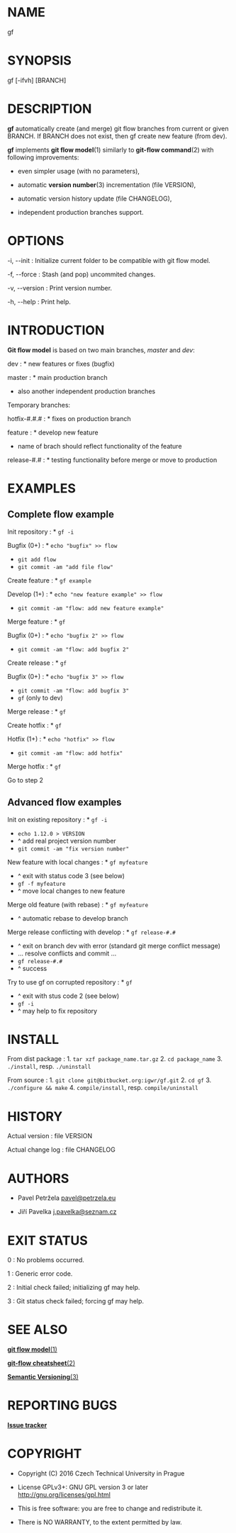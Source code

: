 # NAME

gf

# SYNOPSIS

gf [-ifvh] [BRANCH]

# DESCRIPTION

**gf** automatically create (and merge) git flow branches from current or given BRANCH. If BRANCH does not exist, then gf create new feature (from dev).

**gf** implements **git flow model**(1) similarly to **git-flow command**(2) with following improvements:

* even simpler usage (with no parameters),

* automatic **version number**(3) incrementation (file VERSION),

* automatic version history update (file CHANGELOG),

* independent production branches support.

# OPTIONS

-i, --init
: Initialize current folder to be compatible with git flow model.

-f, --force
: Stash (and pop) uncommited changes.

-v, --version
: Print version number.

-h, --help
: Print help.

# INTRODUCTION

**Git flow model** is based on two main branches, _master_ and _dev_:

dev
: * new features or fixes (bugfix)

master
: * main production branch
* also another independent production branches

Temporary branches:

hotfix-#.#.#
: * fixes on production branch

feature
: * develop new feature
* name of brach should reflect functionality of the feature

release-#.#
: * testing functionality before merge or move to production

# EXAMPLES

## Complete flow example

Init repository
: * ``gf -i``

Bugfix (0+)
: * ``echo "bugfix" >> flow``
* ``git add flow``
* ``git commit -am "add file flow"``

Create feature
: * ``gf example``

Develop (1+)
: * ``echo "new feature example" >> flow``
* ``git commit -am "flow: add new feature example"``

Merge feature
: * ``gf``

Bugfix (0+)
: * ``echo "bugfix 2" >> flow``
* ``git commit -am "flow: add bugfix 2"``

Create release
: * ``gf``

Bugfix (0+)
: * ``echo "bugfix 3" >> flow``
* ``git commit -am "flow: add bugfix 3"``
* ``gf`` (only to dev)

Merge release
: * ``gf``

Create hotfix
: * ``gf``

Hotfix (1+)
: * ``echo "hotfix" >> flow``
* ``git commit -am "flow: add hotfix"``

Merge hotfix
: * ``gf``

Go to step 2

## Advanced flow examples

Init on existing repository
: * ``gf -i``
* ``echo 1.12.0 > VERSION``
* ^ add real project version number
* ``git commit -am "fix version number"``

New feature with local changes
: * ``gf myfeature``
* ^ exit with status code 3 (see below)
* ``gf -f myfeature``
* ^ move local changes to new feature

Merge old feature (with rebase)
: * ``gf myfeature``
* ^ automatic rebase to develop branch

Merge release conflicting with develop
: * ``gf release-#.#``
* ^ exit on branch dev with error (standard git merge conflict message)
* … resolve conflicts and commit …
* ``gf release-#.#``
* ^ success

Try to use gf on corrupted repository
: * ``gf``
* ^ exit with stus code 2 (see below)
* ``gf -i``
* ^ may help to fix repository

# INSTALL

From dist package
: 1. ``tar xzf package_name.tar.gz``
2. ``cd package_name``
3. ``./install``, resp. ``./uninstall``

From source
: 1. ``git clone git@bitbucket.org:igwr/gf.git``
2. ``cd gf``
3. ``./configure && make``
4. ``compile/install``, resp. ``compile/uninstall``

# HISTORY

Actual version
: file VERSION

Actual change log
: file CHANGELOG

# AUTHORS

* Pavel Petržela <pavel@petrzela.eu>

* Jiří Pavelka <j.pavelka@seznam.cz>

# EXIT STATUS

0
: No problems occurred.

1
: Generic error code.

2
: Initial check failed; initializing gf may help.

3
: Git status check failed; forcing gf may help.

# SEE ALSO

[**git flow model**(1)](http://nvie.com/posts/a-successful-git-branching-model/)

[**git-flow cheatsheet**(2)](http://danielkummer.github.io/git-flow-cheatsheet/)

[**Semantic Versioning**(3)](http://semver.org/)

# REPORTING BUGS

[**Issue tracker**](https://bitbucket.org/igwr/gf/issues)

# COPYRIGHT

* Copyright (C) 2016 Czech Technical University in Prague

* License GPLv3+: GNU GPL version 3 or later <http://gnu.org/licenses/gpl.html>

* This is free software: you are free to change and redistribute it.

* There is NO WARRANTY, to the extent permitted by law.
